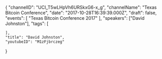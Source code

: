 {
    "channelID": "UCI_T5wLHpVh6URSkxG6-x_g",
    "channelName": "Texas Bitcoin Conference",
    "date": "2017-10-28T16:39:39.000Z",
    "draft": false,
    "events": [
        "Texas Bitcoin Conference 2017"
    ],
    "speakers": ["David Johnston"],
    "tags": [

    ],
    "title": "David Johnston",
    "youtubeID": "M1zFjbrczeg"
}
